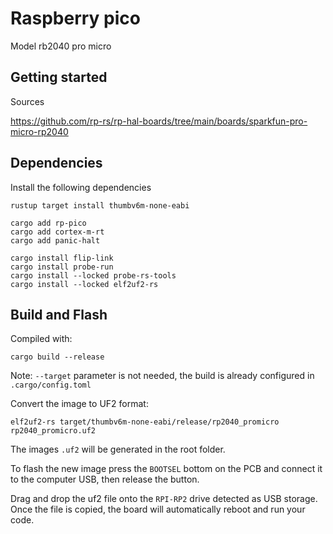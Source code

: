 # Raspberry pico 

Model rb2040 pro micro

## Getting started

Sources

https://github.com/rp-rs/rp-hal-boards/tree/main/boards/sparkfun-pro-micro-rp2040

## Dependencies

Install the following dependencies

    rustup target install thumbv6m-none-eabi

    cargo add rp-pico 
    cargo add cortex-m-rt 
    cargo add panic-halt

    cargo install flip-link
    cargo install probe-run 
    cargo install --locked probe-rs-tools
    cargo install --locked elf2uf2-rs

## Build and Flash

Compiled with: 

    cargo build --release 

Note: `--target` parameter is not needed, the build is already configured in 
`.cargo/config.toml`

Convert the image to UF2 format:

    elf2uf2-rs target/thumbv6m-none-eabi/release/rp2040_promicro rp2040_promicro.uf2

The images `.uf2` will be generated in the root folder.

To flash the new image press the `BOOTSEL` bottom on the PCB and 
connect it to the computer USB, then release the button.

Drag and drop the uf2 file onto the `RPI-RP2` drive detected as USB storage.
Once the file is copied, the board will automatically reboot and run your code.

